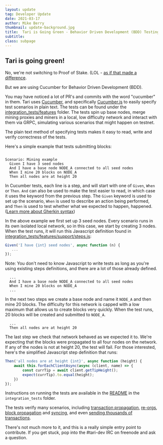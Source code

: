 ```yaml
---
layout: update
tag: Developer Update
date: 2021-03-17
author: Mike Berry
thumbnail: update-background.jpg
title:  Tari is Going Green - Behavior Driven Development (BDD) Testing with Cucumber
subtitle:
class: subpage
---
```


## Tari is going green!
No, we're not switching to Proof of Stake. (LOL - [as if that made a difference](https://www.truthcoin.info/blog/pow-cheapest).

But we are using Cucumber for Behavior Driven Development (BDD).

You may have noticed a lot of PR's and commits with the word "cucumber" in them. Tari uses [Cucumber](https://cucumber.io/), and specifically [Cucumber.js](https://github.com/cucumber/cucumber-js) to easily specify test scenarios in plain text. The tests can be found under the [integration_tests/features](https://github.com/tari-project/tari/tree/development/integration_tests/features) folder. The tests spin up base nodes, merge mining proxies and miners in a local, low difficulty network and interact with them via GRPC, simulating various scenarios that might happen on testnet.

The plain text method of specifying tests makes it easy to read, write and verify correctness of the tests.

Here's a simple example that tests submitting blocks:

```gherkin

Scenario: Mining example
  Given I have 3 seed nodes
  And I have a base node NODE_A connected to all seed nodes
  When I mine 20 blocks on NODE_A
  Then all nodes are at height 20

```

In Cucumber tests, each line is a step, and will start with one of `Given`, `When` or `Then`. `And` can also be used to make the test easier to read, in which case it 
uses the keyword from the previous step. The `Given` keyword is used to set up the scenario, `When` is used to describe an action being performed, and `Then` is used to test 
whether what we expected to happen, happened. ([Learn more about Gherkin syntax](https://cucumber.io/docs/gherkin/reference/))

In the above example we first set up 3 seed nodes. Every scenario runs in its own isolated local network, so in this case, we start by creating 3 nodes.
When the test runs, it will run this Javascript definition found in [integration_tests/features/support/steps.js](https://github.com/tari-project/tari/blob/development/integration_tests/features/support/steps.js):

```javascript
Given('I have {int} seed nodes', async function (n) {
   ...
});
```

Note: You don't need to know Javascript to write tests as long as you're using existing steps definitions, and there are a lot of those already defined. 


```gherkin
  ...
  And I have a base node NODE_A connected to all seed nodes
  When I mine 20 blocks on NODE_A
  ...
```

In the next two steps we create a base node and name it `NODE_A` and then mine 20 blocks. The difficulty for this network is capped with a low maximum that allows us to create
blocks very quickly. When the test runs, 20 blocks will be created and submitted to `NODE_A`. 


```gherkin
  ...
  Then all nodes are at height 20
```

The last step we check that network behaved as we expected it to. We're expecting that the blocks were propagated to all four nodes on the network. If any of the nodes is not at height 20, the test will fail. For those interested, here's the simplified Javascript step definition that runs:

```javascript
Then('all nodes are at height {int}', async function (height) {
    await this.forEachClientAsync(async (client, name) => {
        const currTip = await client.getTipHeight();
        expect(currTip).to.equal(height);
    })
});

```

Instructions on running the tests are available in the [README](https://github.com/tari-project/tari/tree/development/integration_tests) in the `integration_tests` folder.

The tests verify many scenarios, including [transaction propagation](https://github.com/tari-project/tari/blob/development/integration_tests/features/Mempool.feature), [re-orgs](https://github.com/tari-project/tari/blob/development/integration_tests/features/Reorgs.feature), [block propagation](https://github.com/tari-project/tari/blob/development/integration_tests/features/Propagation.feature) and [syncing](https://github.com/tari-project/tari/blob/development/integration_tests/features/Sync.feature),  and even [sending thousands of transactions](https://github.com/tari-project/tari/blob/development/integration_tests/features/StressTest.feature).

There's not much more to it, and this is a really simple entry point to contribute. If you get stuck, pop into the #tari-dev IRC on freenode and ask a question.
